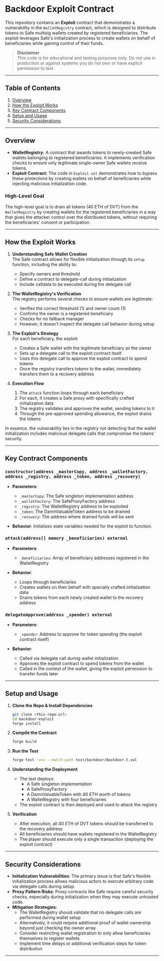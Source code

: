 # Backdoor Exploit Contract

This repository contains an **Exploit** contract that demonstrates a vulnerability in the `WalletRegistry` contract, which is designed to distribute tokens to Safe multisig wallets created by registered beneficiaries. The exploit leverages Safe's initialization process to create wallets on behalf of beneficiaries while gaining control of their funds.

> **Disclaimer**  
> This code is for educational and testing purposes only. Do not use in production or against systems you do not own or have explicit permission to test.

---

## Table of Contents

1. [Overview](#overview)
2. [How the Exploit Works](#how-the-exploit-works)
3. [Key Contract Components](#key-contract-components)
4. [Setup and Usage](#setup-and-usage)
5. [Security Considerations](#security-considerations)

---

## Overview

- **WalletRegistry:** A contract that awards tokens to newly-created Safe wallets belonging to registered beneficiaries. It implements verification checks to ensure only legitimate single-owner Safe wallets receive tokens.
- **Exploit Contract:** The code in `Exploit.sol` demonstrates how to bypass these protections by creating wallets on behalf of beneficiaries while injecting malicious initialization code.

### High-Level Goal

The high-level goal is to drain all tokens (40 ETH of DVT) from the `WalletRegistry` by creating wallets for the registered beneficiaries in a way that gives the attacker control over the distributed tokens, without requiring the beneficiaries' consent or participation.

---

## How the Exploit Works

1. **Understanding Safe Wallet Creation**  
   The Safe contract allows for flexible initialization through its `setup` function, including the ability to:

   - Specify owners and threshold
   - Define a contract to delegate-call during initialization
   - Include calldata to be executed during the delegate call

2. **The WalletRegistry's Verification**  
   The registry performs several checks to ensure wallets are legitimate:

   - Verifies the correct threshold (1) and owner count (1)
   - Confirms the owner is a registered beneficiary
   - Checks for no fallback manager
   - However, it doesn't inspect the delegate call behavior during setup

3. **The Exploit's Strategy**  
   For each beneficiary, the exploit:

   - Creates a Safe wallet with the legitimate beneficiary as the owner
   - Sets up a delegate call to the exploit contract itself
   - Uses this delegate call to approve the exploit contract to spend tokens
   - Once the registry transfers tokens to the wallet, immediately transfers them to a recovery address

4. **Execution Flow**
   1. The `attack` function loops through each beneficiary
   2. For each, it creates a Safe proxy with specifically crafted initialization data
   3. The registry validates and approves the wallet, sending tokens to it
   4. Through the pre-approved spending allowance, the exploit drains the tokens

In essence, the vulnerability lies in the registry not detecting that the wallet initialization includes malicious delegate calls that compromise the tokens' security.

---

## Key Contract Components

### `constructor(address _masterCopy, address _walletFactory, address _registry, address _token, address _recovery)`

- **Parameters**:

  - `_masterCopy`: The Safe singleton implementation address
  - `_walletFactory`: The SafeProxyFactory address
  - `_registry`: The WalletRegistry address to be exploited
  - `_token`: The DamnValuableToken address to be drained
  - `_recovery`: The address where drained funds will be sent

- **Behavior**: Initializes state variables needed for the exploit to function.

### `attack(address[] memory _beneficiaries) external`

- **Parameters**:

  - `_beneficiaries`: Array of beneficiary addresses registered in the WalletRegistry

- **Behavior**:
  - Loops through beneficiaries
  - Creates wallets on their behalf with specially crafted initialization data
  - Drains tokens from each newly created wallet to the recovery address

### `delegateApprove(address _spender) external`

- **Parameters**:

  - `_spender`: Address to approve for token spending (the exploit contract itself)

- **Behavior**:
  - Called via delegate call during wallet initialization
  - Approves the exploit contract to spend tokens from the wallet
  - Called in the context of the wallet, giving the exploit permission to transfer funds later

---

## Setup and Usage

1. **Clone the Repo & Install Dependencies**

   ```bash
   git clone <this-repo-url>
   cd backdoor-exploit
   forge install
   ```

2. **Compile the Contract**

   ```bash
   forge build
   ```

3. **Run the Test**

   ```bash
   forge test -vvv --match-path test/backdoor/Backdoor.t.sol
   ```

4. **Understanding the Deployment**

   - The test deploys:
     - A Safe singleton implementation
     - A SafeProxyFactory
     - A DamnValuableToken with 40 ETH worth of tokens
     - A WalletRegistry with four beneficiaries
   - The exploit contract is then deployed and used to attack the registry

5. **Verification**
   - After execution, all 40 ETH of DVT tokens should be transferred to the recovery address
   - All beneficiaries should have wallets registered in the WalletRegistry
   - The player should execute only a single transaction (deploying the exploit contract)

---

## Security Considerations

- **Initialization Vulnerabilities**: The primary issue is that Safe's flexible initialization process allows malicious actors to execute arbitrary code via delegate calls during setup.
- **Proxy Pattern Risks**: Proxy contracts like Safe require careful security checks, especially during initialization when they may execute untrusted code.
- **Mitigation Strategies**:
  - The WalletRegistry should validate that no delegate calls are performed during wallet setup
  - Alternatively, it could require additional proof of wallet ownership beyond just checking the owner array
  - Consider restricting wallet registration to only allow beneficiaries themselves to register wallets
  - Implement time delays or additional verification steps for token distribution

---
